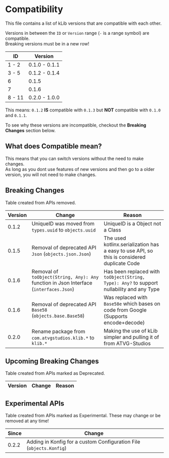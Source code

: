 # Compatibility
This file contains a list of kLib versions that are compatible with each other.

Versions in between the `ID` or `Version` range (`-` is a range symbol) are compatible.  
Breaking versions must be in a new row!

| ID | Version |
|----|---------|
| 1 - 2 | 0.1.0 - 0.1.1 |
| 3 - 5 | 0.1.2 - 0.1.4 |
| 6     | 0.1.5 |
| 7     | 0.1.6 |
| 8 - 11| 0.2.0 - 1.0.0 |

This means: `0.1.2` **IS** compatible with `0.1.3` but **NOT** compatible with `0.1.0` and `0.1.1`.

To see why these versions are incompatible, checkout the **Breaking Changes** section below.

## What does Compatible mean?

This means that you can switch versions without the need to make changes.  
As long as you dont use features of new versions and then go to a older version, you will not need to make changes.

## Breaking Changes

Table created from APIs removed.

| Version | Change | Reason |
|---------|--------|--------|
|  0.1.2  | UniqueID was moved from `types.uuid` to `objects.uuid` | UniqueID is a Object not a Class |
|  0.1.5  | Removal of deprecated API `Json` (`objects.json.Json`) | The used kotlinx.serialization has a easy to use API, so this is considered duplicate Code |
|  0.1.6  | Removal of `toObject(String, Any): Any` function in Json Interface (`interfaces.Json`)| Has been replaced with `toObject(String, Type): Any?` to support nullability and any Type|
|  0.1.6  | Removal of deprecated API `Base58` (`objects.base.Base58`) | Was replaced with `Base58e` which bases on code from Google (Supports encode+decode) |
|  0.2.0  | Rename package from `com.atvgstudios.klib.*` to `klib.*` | Making the use of kLib simpler and pulling it of from ATVG-Studios |

## Upcoming Breaking Changes

Table created from APIs marked as Deprecated.

| Version | Change | Reason |
|---------|--------|--------|

## Experimental APIs

Table created from APIs marked as Experimental. These may change or be removed at any time!

| Since | Change |
|-------|--------|
| 0.2.2 | Adding in Konfig for a custom Configuration File (`objects.Konfig`) |